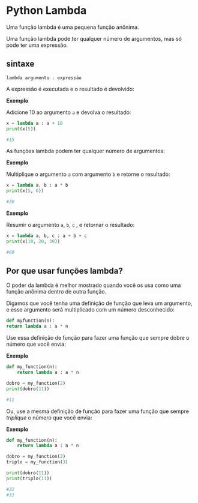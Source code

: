 # Python Lambda

Uma função lambda é uma pequena função anônima.

Uma função lambda pode ter qualquer número de argumentos, mas só pode ter uma expressão.

## sintaxe

```
lambda argumento : expressão
```

A expressão é executada e o resultado é devolvido:

**Exemplo**

Adicione 10 ao argumento `a` e devolva o resultado:

```python
x = lambda a : a + 10
print(x(5))

#15
```

As funções lambda podem ter qualquer número de argumentos:

**Exemplo**

Multiplique o argumento `a` com argumento `b` e retorne o resultado:

```python
x = lambda a, b : a * b
print(x(5, 6))

#30
```

**Exemplo**

Resumir o argumento `a`, `b`, `c` , e retornar o resultado:

```python
x = lambda a, b, c : a + b + c
print(x(10, 20, 30))

#60
```

## Por que usar funções lambda?

O poder da lambda é melhor mostrado quando você os usa como uma função anônima dentro de outra função.

Digamos que você tenha uma definição de função que leva um argumento, e esse argumento será multiplicado com um número desconhecido:

```python
def myfunction(n):
return lambda a : a * n
```

Use essa definição de função para fazer uma função que sempre dobre o número que você envia:

**Exemplo**

```python
def my_function(n):
    return lambda a : a * n

dobro = my_function(2)
print(dobro(11))

#11
```

Ou, use a mesma definição de função para fazer uma função que sempre *triplique* o número que você envia:

**Exemplo**

```python
def my_function(n):
    return lambda a : a * n

dobro = my_function(2)
triplo = my_function(3)

print(dobro(11))
print(triplo(11))

#22
#33
```

